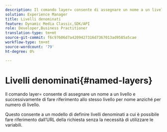 ```yaml
---
description: Il comando layer= consente di assegnare un nome a un livello e successivamente di fare riferimento allo stesso livello per nome anziché per numero di livello.
solution: Experience Manager
title: Livelli denominati
feature: Dynamic Media Classic,SDK/API
role: Developer,Business Practitioner
translation-type: tm+mt
source-git-commit: f6c97606d7a4209427316d7367013ad9585a5cae
workflow-type: tm+mt
source-wordcount: '79'
ht-degree: 0%

---
```



# Livelli denominati{#named-layers}

Il comando layer= consente di assegnare un nome a un livello e successivamente di fare riferimento allo stesso livello per nome anziché per numero di livello.

Questo consente a un modello di definire livelli denominati a cui è possibile fare riferimento dall’URL della richiesta senza la necessità di utilizzare le variabili.
